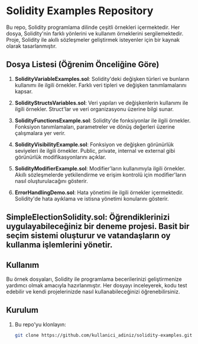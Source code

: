 # Solidity Examples Repository

Bu repo, Solidity programlama dilinde çeşitli örnekleri içermektedir. Her dosya, Solidity'nin farklı yönlerini ve kullanım örneklerini sergilemektedir. Proje, Solidity ile akıllı sözleşmeler geliştirmek isteyenler için bir kaynak olarak tasarlanmıştır.

## Dosya Listesi (Öğrenim Önceliğine Göre)

1. **SolidityVariableExamples.sol**: Solidity'deki değişken türleri ve bunların kullanımı ile ilgili örnekler. Farklı veri tipleri ve değişken tanımlamalarını kapsar.

2. **SolidityStructsVariables.sol**: Veri yapıları ve değişkenlerin kullanımı ile ilgili örnekler. Struct'lar ve veri organizasyonu üzerine bilgi sunar.

3. **SolidityFunctionsExample.sol**: Solidity'de fonksiyonlar ile ilgili örnekler. Fonksiyon tanımlamaları, parametreler ve dönüş değerleri üzerine çalışmalara yer verir.

4. **SolidityVisibilityExample.sol**: Fonksiyon ve değişken görünürlük seviyeleri ile ilgili örnekler. Public, private, internal ve external gibi görünürlük modifikasyonlarını açıklar.

5. **SolidityModifierExample.sol**: Modifier'ların kullanımıyla ilgili örnekler. Akıllı sözleşmelerde yetkilendirme ve erişim kontrolü için modifier'ların nasıl oluşturulacağını gösterir.

6. **ErrorHandlingDemo.sol**: Hata yönetimi ile ilgili örnekler içermektedir. Solidity'de hata ayıklama ve istisna yönetimi konularını gösterir.

## **SimpleElectionSolidity.sol**: Öğrendiklerinizi uygulayabileceğiniz bir deneme projesi. Basit bir seçim sistemi oluşturur ve vatandaşların oy kullanma işlemlerini yönetir.

## Kullanım

Bu örnek dosyaları, Solidity ile programlama becerilerinizi geliştirmenize yardımcı olmak amacıyla hazırlanmıştır. Her dosyayı inceleyerek, kodu test edebilir ve kendi projelerinizde nasıl kullanabileceğinizi öğrenebilirsiniz.

## Kurulum

1. Bu repo'yu klonlayın:
   ```bash
   git clone https://github.com/kullanici_adiniz/solidity-examples.git

